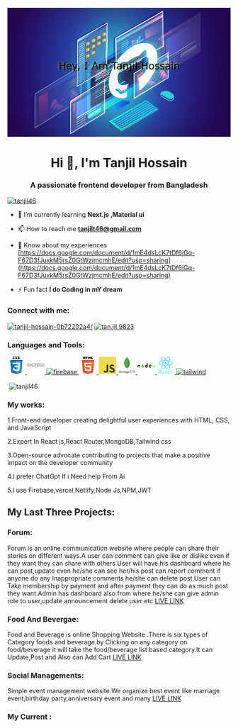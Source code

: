 ![logo](https://github.com/tanjil46/tanjil46/blob/main/1_b29pJKZqp6Jxb3rd9QlJiw%20(1)(1).jpg)

<h1 align="center">Hi 👋, I'm Tanjil Hossain</h1>

<h3 align="center">A passionate frontend developer from Bangladesh</h3>

<p align="left"> <a href="https://github.com/ryo-ma/github-profile-trophy"><img src="https://github-profile-trophy.vercel.app/?username=tanjil46" alt="tanjil46" /></a> </p>

- 🌱 I’m currently learning **Next.js ,Material ui**

- 📫 How to reach me **tanjilt46@gmail.com**

- 📄 Know about my experiences [https://docs.google.com/document/d/1mE4dsLcK7tDf6jGq-F67D3fJuxkM5rsZ0GtWzjmcmhE/edit?usp=sharing](https://docs.google.com/document/d/1mE4dsLcK7tDf6jGq-F67D3fJuxkM5rsZ0GtWzjmcmhE/edit?usp=sharing)

- ⚡ Fun fact **I do Coding in mY dream**

<h3 align="left">Connect with me:</h3>
<p align="left">
<a href="https://linkedin.com/in/tanjil-hossain-0b72202a4/" target="blank"><img align="center" src="https://raw.githubusercontent.com/rahuldkjain/github-profile-readme-generator/master/src/images/icons/Social/linked-in-alt.svg" alt="tanjil-hossain-0b72202a4/" height="30" width="40" /></a>
<a href="https://fb.com/tan.jil.9823" target="blank"><img align="center" src="https://raw.githubusercontent.com/rahuldkjain/github-profile-readme-generator/master/src/images/icons/Social/facebook.svg" alt="tan.jil.9823" height="30" width="40" /></a>
</p>

<h3 align="left">Languages and Tools:</h3>
<p align="left"> <a href="https://www.w3schools.com/css/" target="_blank" rel="noreferrer"> <img src="https://raw.githubusercontent.com/devicons/devicon/master/icons/css3/css3-original-wordmark.svg" alt="css3" width="40" height="40"/> </a> <a href="https://expressjs.com" target="_blank" rel="noreferrer"> <img src="https://raw.githubusercontent.com/devicons/devicon/master/icons/express/express-original-wordmark.svg" alt="express" width="40" height="40"/> </a> <a href="https://firebase.google.com/" target="_blank" rel="noreferrer"> <img src="https://www.vectorlogo.zone/logos/firebase/firebase-icon.svg" alt="firebase" width="40" height="40"/> </a> <a href="https://www.w3.org/html/" target="_blank" rel="noreferrer"> <img src="https://raw.githubusercontent.com/devicons/devicon/master/icons/html5/html5-original-wordmark.svg" alt="html5" width="40" height="40"/> </a> <a href="https://developer.mozilla.org/en-US/docs/Web/JavaScript" target="_blank" rel="noreferrer"> <img src="https://raw.githubusercontent.com/devicons/devicon/master/icons/javascript/javascript-original.svg" alt="javascript" width="40" height="40"/> </a> <a href="https://www.mongodb.com/" target="_blank" rel="noreferrer"> <img src="https://raw.githubusercontent.com/devicons/devicon/master/icons/mongodb/mongodb-original-wordmark.svg" alt="mongodb" width="40" height="40"/> </a> <a href="https://nodejs.org" target="_blank" rel="noreferrer"> <img src="https://raw.githubusercontent.com/devicons/devicon/master/icons/nodejs/nodejs-original-wordmark.svg" alt="nodejs" width="40" height="40"/> </a> <a href="https://reactjs.org/" target="_blank" rel="noreferrer"> <img src="https://raw.githubusercontent.com/devicons/devicon/master/icons/react/react-original-wordmark.svg" alt="react" width="40" height="40"/> </a> <a href="https://tailwindcss.com/" target="_blank" rel="noreferrer"> <img src="https://www.vectorlogo.zone/logos/tailwindcss/tailwindcss-icon.svg" alt="tailwind" width="40" height="40"/> </a> </p>

<p>&nbsp;<img align="center" src="https://github-readme-stats.vercel.app/api?username=tanjil46&show_icons=true&locale=en" alt="tanjil46" /></p>

<h3 align="left">My works:</h3>
<p align="left">1.Front-end developer creating delightful user experiences with HTML, CSS, and JavaScript</p>
<p align="left">2.Expert In React js,React Router,MongoDB,Tailwind css</p>
<p align="left">3.Open-source advocate contributing to projects that make a positive impact on the developer community</p>
<p align="left">4.I prefer ChatGpt If i Need help From Ai</p>
<p align="left">5.I use Firebase,vercel,Netlify,Node Js,NPM,JWT</p>

<h2 align="left">My Last Three Projects:</h2>

<h3 align="left">Forum:</h3>
<p align="left">Forum is an online communication website where people can share their stories on different ways.A user can comment can give like or dislike even if they want they can share  with others User will have his dashboard where he can post,update even he/she can see her/his post can report comment if anyone do any Inappropriate comments he/she can delete post.User can Take membership by payment and after payment they can do as much post they want.Admin has dashboard also from where he/she can give admin role to user,update announcement delete user etc
  <a href="https://forum-online-6d608.web.app/" target="_blank" rel="noreferrer">LIVE LINK</a>
</p> 

<h3 align="left">Food And Bevergae:</h3>
<p align="left">Food and Beverage is online Shopping Website .There is  six types of Category foods and beverage.by Clicking on any category on food/beverage it will take the food/beverage list based category.It can Update,Post and Also can Add Cart
   <a href="https://food-beverage-user.web.app/" target="_blank" rel="noreferrer">LIVE LINK</a>
</p>

<h3 align="left">Social Managements:</h3>
<p align="left">Simple event management website.We organize best event like marriage event,birthday party,anniversary event and many
   <a href ="https://social-events-3507f.web.app/" target="_blank" rel="noreferrer">LIVE LINK</a>
</p>

<h3 align="left">My Current :</h3>




